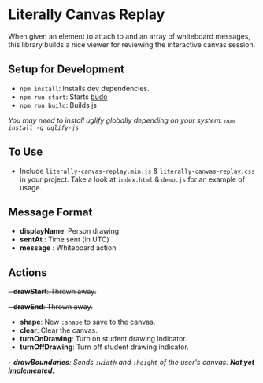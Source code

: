 # Literally Canvas Replay

When given an element to attach to and an array of whiteboard messages, this library builds a nice viewer for reviewing
the interactive canvas session.

## Setup for Development

- `npm install`: Installs dev dependencies.
- `npm run start`: Starts [budo](https://github.com/mattdesl/budo)
- `npm run build`: Builds js

*You may need to install uglify globally depending on your system: `npm install -g uglify-js`*

## To Use

- Include `literally-canvas-replay.min.js` & `literally-canvas-replay.css` in your project. Take a look at `index.html` & `demo.js` for an example of usage.

## Message Format

- __displayName__: Person drawing
- __sentAt__ : Time sent (in UTC)
- __message__ : Whiteboard action

## Actions

~~- __drawStart__: Thrown away.~~

~~- __drawEnd__: Thrown away.~~

- __shape__: New `:shape` to save to the canvas.
- __clear__: Clear the canvas.
- __turnOnDrawing__: Turn on student drawing indicator.
- __turnOffDrawing__: Turn off student drawing indicator.

*- __drawBoundaries__: Sends `:width` and `:height` of the user's canvas. __Not yet implemented.__*
